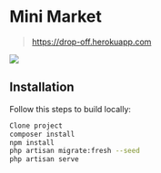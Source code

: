 # Mini Market
> https://drop-off.herokuapp.com

![](img.png)

## Installation

Follow this steps to build locally:

```sh
Clone project
composer install
npm install
php artisan migrate:fresh --seed
php artisan serve
```



